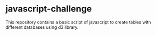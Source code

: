 # javascript-challenge

This repository contains a basic script of javascript to create tables with different databases using d3 library. 
